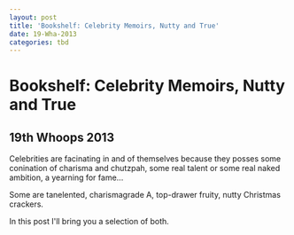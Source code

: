 ```yaml
---
layout: post
title: 'Bookshelf: Celebrity Memoirs, Nutty and True'
date: 19-Wha-2013
categories: tbd
---
```


# Bookshelf: Celebrity Memoirs, Nutty and True

## 19th Whoops 2013

Celebrities are facinating in and of themselves because they posses some conination of charisma and chutzpah,   some real talent or some real naked ambition, a yearning for fame...

 

Some are tanelented, charismagrade A, top-drawer fruity, nutty Christmas crackers.

In this post I'll bring you a selection of both.
